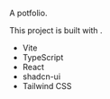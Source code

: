 A potfolio. 


This project is built with .

- Vite
- TypeScript
- React
- shadcn-ui
- Tailwind CSS
<!-- Testing CI CD pipeline -->

